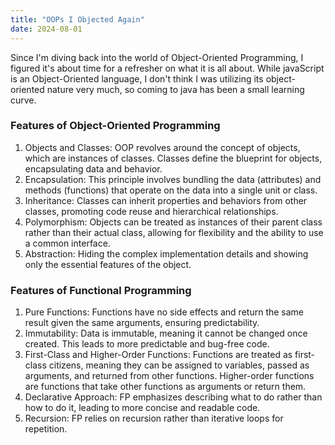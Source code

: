 ```yaml
---
title: "OOPs I Objected Again"
date: 2024-08-01
---
```


Since I'm diving back into the world of Object-Oriented Programming, I figured it's about time for a refresher on what 
it is all about. While javaScript is an Object-Oriented language, I don't think I was utilizing its object-oriented
nature very much, so coming to java has been a small learning curve. 

### Features of Object-Oriented Programming

1.	Objects and Classes: OOP revolves around the concept of objects, which are instances of classes. Classes define the 
blueprint for objects, encapsulating data and behavior.
2.	Encapsulation: This principle involves bundling the data (attributes) and methods (functions) that operate on the 
data into a single unit or class.
3.	Inheritance: Classes can inherit properties and behaviors from other classes, promoting code reuse and hierarchical 
relationships.
4.	Polymorphism: Objects can be treated as instances of their parent class rather than their actual class, allowing for 
flexibility and the ability to use a common interface.
5.	Abstraction: Hiding the complex implementation details and showing only the essential features of the object.

### Features of Functional Programming

1.	Pure Functions: Functions have no side effects and return the same result given the same arguments, ensuring predictability.
2. Immutability: Data is immutable, meaning it cannot be changed once created. This leads to more predictable and bug-free code.
3.	First-Class and Higher-Order Functions: Functions are treated as first-class citizens, meaning they can be assigned 
to variables, passed as arguments, and returned from other functions. Higher-order functions are functions that take 
other functions as arguments or return them.
4.	Declarative Approach: FP emphasizes describing what to do rather than how to do it, leading to more concise and 
readable code.
5.	Recursion: FP relies on recursion rather than iterative loops for repetition.

